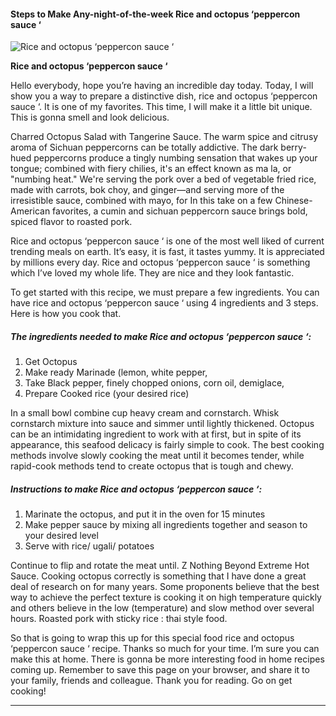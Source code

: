             

#### Steps to Make Any-night-of-the-week Rice and octopus ‘peppercon sauce ‘

![Rice and octopus ‘peppercon sauce ‘](https://img-global.cpcdn.com/recipes/4c66cdf9d67850b0/751x532cq70/rice-and-octopus-peppercon-sauce-recipe-main-photo.jpg)

**Rice and octopus ‘peppercon sauce ‘**

Hello everybody, hope you’re having an incredible day today. Today, I will show you a way to prepare a distinctive dish, rice and octopus ‘peppercon sauce ‘. It is one of my favorites. This time, I will make it a little bit unique. This is gonna smell and look delicious.

Charred Octopus Salad with Tangerine Sauce. The warm spice and citrusy aroma of Sichuan peppercorns can be totally addictive. The dark berry-hued peppercorns produce a tingly numbing sensation that wakes up your tongue; combined with fiery chilies, it's an effect known as ma la, or "numbing heat." We're serving the pork over a bed of vegetable fried rice, made with carrots, bok choy, and ginger—and serving more of the irresistible sauce, combined with mayo, for In this take on a few Chinese-American favorites, a cumin and sichuan peppercorn sauce brings bold, spiced flavor to roasted pork.

Rice and octopus ‘peppercon sauce ‘ is one of the most well liked of current trending meals on earth. It’s easy, it is fast, it tastes yummy. It is appreciated by millions every day. Rice and octopus ‘peppercon sauce ‘ is something which I’ve loved my whole life. They are nice and they look fantastic.

To get started with this recipe, we must prepare a few ingredients. You can have rice and octopus ‘peppercon sauce ‘ using 4 ingredients and 3 steps. Here is how you cook that.

##### The ingredients needed to make Rice and octopus ‘peppercon sauce ‘:

1.  Get Octopus
2.  Make ready Marinade (lemon, white pepper,
3.  Take Black pepper, finely chopped onions, corn oil, demiglace,
4.  Prepare Cooked rice (your desired rice)

In a small bowl combine cup heavy cream and cornstarch. Whisk cornstarch mixture into sauce and simmer until lightly thickened. Octopus can be an intimidating ingredient to work with at first, but in spite of its appearance, this seafood delicacy is fairly simple to cook. The best cooking methods involve slowly cooking the meat until it becomes tender, while rapid-cook methods tend to create octopus that is tough and chewy.

##### Instructions to make Rice and octopus ‘peppercon sauce ‘:

1.  Marinate the octopus, and put it in the oven for 15 minutes
2.  Make pepper sauce by mixing all ingredients together and season to your desired level
3.  Serve with rice/ ugali/ potatoes

Continue to flip and rotate the meat until. Z Nothing Beyond Extreme Hot Sauce. Cooking octopus correctly is something that I have done a great deal of research on for many years. Some proponents believe that the best way to achieve the perfect texture is cooking it on high temperature quickly and others believe in the low (temperature) and slow method over several hours. Roasted pork with sticky rice : thai style food.

So that is going to wrap this up for this special food rice and octopus ‘peppercon sauce ‘ recipe. Thanks so much for your time. I’m sure you can make this at home. There is gonna be more interesting food in home recipes coming up. Remember to save this page on your browser, and share it to your family, friends and colleague. Thank you for reading. Go on get cooking!

* * *